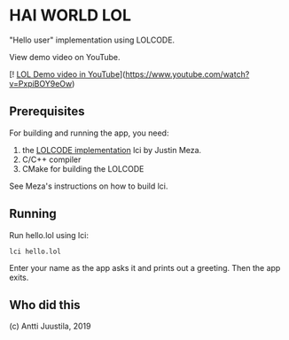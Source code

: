 # HAI WORLD LOL

"Hello user" implementation using LOLCODE.

View demo video on YouTube.

[! [LOL Demo video in YouTube](YouTubeLOLScreen.png)](https://www.youtube.com/watch?v=PxpiBOY9eOw)


## Prerequisites

For building and running the app, you need:

1. the [LOLCODE implementation](https://github.com/justinmeza/lci) lci by Justin Meza.
2. C/C++ compiler
3. CMake for building the LOLCODE

See Meza's instructions on how to build lci.

## Running 

Run hello.lol using lci:

```
lci hello.lol
```
Enter your name as the app asks it and prints out a greeting. Then the app exits.


## Who did this

(c) Antti Juustila, 2019

